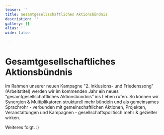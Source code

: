 ```yaml
---
teaser: ''
title: Gesamtgesellschaftliches Aktionsbündnis
description: ''
gallery: []
alias: ''
wide: false

---
```

# Gesamtgesellschaftliches Aktionsbündnis

Im Rahmen unserer neuen Kampagne "2. Inklusions- und Friedenssong" (Arbeitstitel) werden wir im kommenden Jahr ein neues “gesamtgesellschaftliches Aktionsbündnis” ins Leben rufen. So können wir Synergien & Multiplikatoren strukturell mehr bündeln und als gemeinsames Sprachrohr - verbunden mit gemeinschaftlichen Aktionen, Projekten, Veranstaltungen und Kampagnen - gesellschaftspolitisch mehr & gezielter wirken.

Weiteres folgt. :)